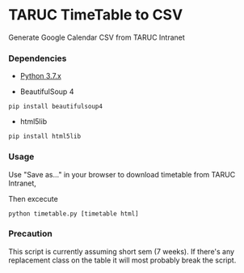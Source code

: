 # TARUC TimeTable to CSV
Generate Google Calendar CSV from TARUC Intranet  

### Dependencies
* [Python 3.7.x](https://www.python.org/downloads/) 

* BeautifulSoup 4  
```
pip install beautifulsoup4
```
* html5lib  
```
pip install html5lib
```

### Usage
Use "Save as..." in your browser to download timetable from TARUC Intranet,  

Then excecute
```
python timetable.py [timetable html]
```

### Precaution
This script is currently assuming short sem (7 weeks).
If there's any replacement class on the table it will most probably break the script.
